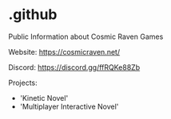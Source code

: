 # .github
Public Information about Cosmic Raven Games

Website:
https://cosmicraven.net/

Discord:
https://discord.gg/ffRQKe88Zb

Projects:
* 'Kinetic Novel'
* 'Multiplayer Interactive Novel'
